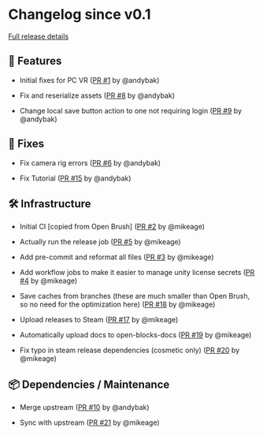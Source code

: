 # Changelog since v0.1

[Full release details](https://github.com/icosa-foundation/open-blocks/compare/v0.1...c97f39e33e6b0d1cebad2e449d6af9c0ed89750c)

## 🚀 Features

- Initial fixes for PC VR ([PR #1](https://github.com/icosa-foundation/open-blocks/pull/1) by @andybak)

- Fix and reserialize assets ([PR #8](https://github.com/icosa-foundation/open-blocks/pull/8) by @andybak)

- Change local save button action to one not requiring login ([PR #9](https://github.com/icosa-foundation/open-blocks/pull/9) by @andybak)


## 🐛 Fixes

- Fix camera rig errors ([PR #6](https://github.com/icosa-foundation/open-blocks/pull/6) by @andybak)

- Fix Tutorial ([PR #15](https://github.com/icosa-foundation/open-blocks/pull/15) by @andybak)


## 🛠️ Infrastructure

- Initial CI [copied from Open Brush] ([PR #2](https://github.com/icosa-foundation/open-blocks/pull/2) by @mikeage)

- Actually run the release job ([PR #5](https://github.com/icosa-foundation/open-blocks/pull/5) by @mikeage)

- Add pre-commit and reformat all files ([PR #3](https://github.com/icosa-foundation/open-blocks/pull/3) by @mikeage)

- Add workflow jobs to make it easier to manage unity license secrets ([PR #4](https://github.com/icosa-foundation/open-blocks/pull/4) by @mikeage)

- Save caches from branches (these are much smaller than Open Brush, so no need for the optimization here) ([PR #18](https://github.com/icosa-foundation/open-blocks/pull/18) by @mikeage)

- Upload releases to Steam ([PR #17](https://github.com/icosa-foundation/open-blocks/pull/17) by @mikeage)

- Automatically upload docs to open-blocks-docs ([PR #19](https://github.com/icosa-foundation/open-blocks/pull/19) by @mikeage)

- Fix typo in steam release dependencies (cosmetic only) ([PR #20](https://github.com/icosa-foundation/open-blocks/pull/20) by @mikeage)


## 📦 Dependencies / Maintenance

- Merge upstream ([PR #10](https://github.com/icosa-foundation/open-blocks/pull/10) by @andybak)

- Sync with upstream ([PR #21](https://github.com/icosa-foundation/open-blocks/pull/21) by @mikeage)





